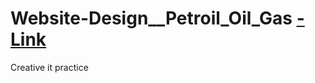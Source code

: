 # Website-Design__Petroil_Oil_Gas [-Link](https://fr-web-dd.github.io/Website-Design__Petroil_Oil_Gas-/)
Creative it practice
